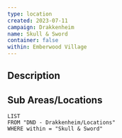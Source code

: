```yaml
---
type: location
created: 2023-07-11
campaign: Drakkenheim
name: Skull & Sword
container: false
within: Emberwood Village
---
```


## Description


## Sub Areas/Locations

```dataview
LIST
FROM "DND - Drakkenheim/Locations"
WHERE within = "Skull & Sword"
```

